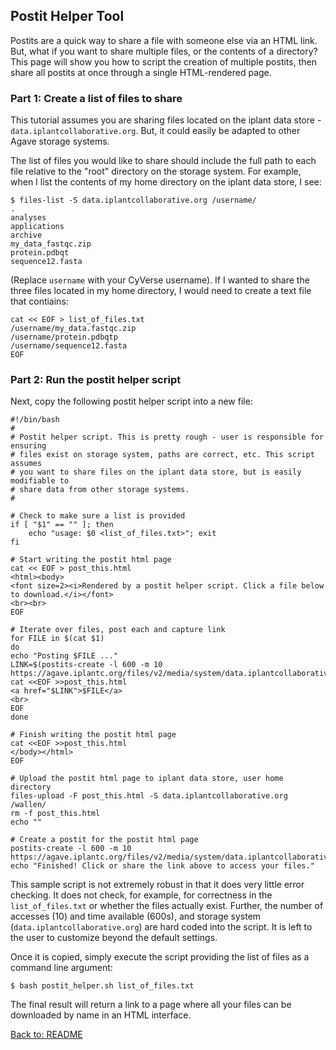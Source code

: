 ## Postit Helper Tool

Postits are a quick way to share a file with someone else via an HTML link. But, what if you want to share multiple files, or the contents of a directory? This page will show you how to script the creation of multiple postits, then share all postits at once through a single HTML-rendered page.


### Part 1: Create a list of files to share

This tutorial assumes you are sharing files located on the iplant data store - `data.iplantcollaborative.org`. But, it could easily be adapted to other Agave storage systems.

The list of files you would like to share should include the full path to each file relative to the "root" directory on the storage system. For example, when I list the contents of my home directory on the iplant data store, I see:

```
$ files-list -S data.iplantcollaborative.org /username/
.
analyses
applications
archive
my_data_fastqc.zip
protein.pdbqt
sequence12.fasta
```

(Replace `username` with your CyVerse username). If I wanted to share the three files located in my home directory, I would need to create a text file that contiains:

```
cat << EOF > list_of_files.txt
/username/my_data.fastqc.zip
/username/protein.pdbqtp
/username/sequence12.fasta
EOF
```


### Part 2: Run the postit helper script

Next, copy the following postit helper script into a new file:

```
#!/bin/bash
#
# Postit helper script. This is pretty rough - user is responsible for ensuring
# files exist on storage system, paths are correct, etc. This script assumes
# you want to share files on the iplant data store, but is easily modifiable to
# share data from other storage systems.
#

# Check to make sure a list is provided
if [ "$1" == "" ]; then
	echo "usage: $0 <list_of_files.txt>"; exit
fi

# Start writing the postit html page
cat << EOF > post_this.html
<html><body>
<font size=2><i>Rendered by a postit helper script. Click a file below to download.</i></font>
<br><br>
EOF

# Iterate over files, post each and capture link
for FILE in $(cat $1)
do
echo "Posting $FILE ..."
LINK=$(postits-create -l 600 -m 10 https://agave.iplantc.org/files/v2/media/system/data.iplantcollaborative.org/$FILE)
cat <<EOF >>post_this.html
<a href="$LINK">$FILE</a>
<br>
EOF
done

# Finish writing the postit html page
cat <<EOF >>post_this.html
</body></html>
EOF

# Upload the postit html page to iplant data store, user home directory
files-upload -F post_this.html -S data.iplantcollaborative.org /wallen/
rm -f post_this.html
echo ""

# Create a postit for the postit html page
postits-create -l 600 -m 10  https://agave.iplantc.org/files/v2/media/system/data.iplantcollaborative.org/wallen/post_this.html
echo "Finished! Click or share the link above to access your files."

```

This sample script is not extremely robust in that it does very little error checking. It does not check, for example, for correctness in the `list_of_files.txt` or whether the files actually exist. Further, the number of accesses (10) and time available (600s), and storage system (`data.iplantcollaborative.org`) are hard coded into the script. It is left to the user to customize beyond the default settings.

Once it is copied, simply execute the script providing the list of files as a command line argument:

```
$ bash postit_helper.sh list_of_files.txt
```

The final result will return a link to a page where all your files can be downloaded by name in an HTML interface.






[Back to: README](../README.md)
